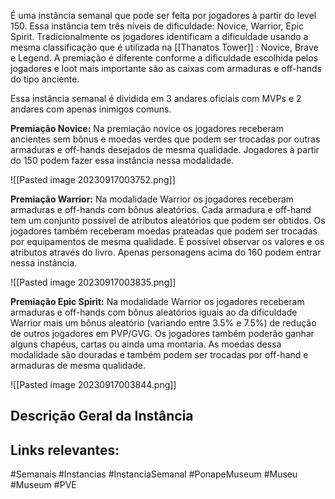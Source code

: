 É uma instância semanal que pode ser feita por jogadores à partir do level 150. Essa instância tem três níveis de dificuldade: Novice, Warrior, Epic Spirit. Tradicionalmente os jogadores identificam a dificuldade usando a mesma classificação que é utilizada na [[Thanatos Tower]] : Novice, Brave e Legend. A premiação é diferente conforme a dificuldade escolhida pelos jogadores e loot mais importante são as caixas com armaduras e off-hands do tipo anciente.

Essa instância semanal é dividida em 3 andares oficiais com MVPs e 2 andares com apenas inimigos comuns.

__Premiação Novice:__
Na premiação novice os jogadores receberam ancientes sem bônus e moedas verdes que podem ser trocadas por outras armaduras e off-hands desejados de mesma qualidade. Jogadores à partir do 150 podem fazer essa instância nessa modalidade.

![[Pasted image 20230917003752.png]]

__Premiação Warrior:__
Na modalidade Warrior os jogadores receberam armaduras e off-hands com bônus aleatórios.  Cada armadura e off-hand tem um conjunto possível de atributos aleatórios que podem ser obtidos. Os jogadores também receberam moedas prateadas que podem ser trocadas por equipamentos de mesma qualidade. É possível observar os valores e os atributos através do livro. Apenas personagens acima do 160 podem entrar nessa instância.

![[Pasted image 20230917003835.png]]

__Premiação Epic Spirit:__
Na modalidade Warrior os jogadores receberam armaduras e off-hands com bônus aleatórios iguais ao da dificuldade Warrior mais um bônus aleatório (variando entre 3.5% e 7.5%) de redução de outros jogadores em PVP/GVG. Os jogadores também poderão ganhar alguns chapéus, cartas ou ainda uma montaria. As moedas dessa modalidade são douradas e também podem ser trocadas por off-hand e armaduras de mesma qualidade.

![[Pasted image 20230917003844.png]]
## Descrição Geral da Instância



## Links relevantes:


#Semanais #Instancias #InstanciaSemanal #PonapeMuseum #Museu  #Museum #PVE
 